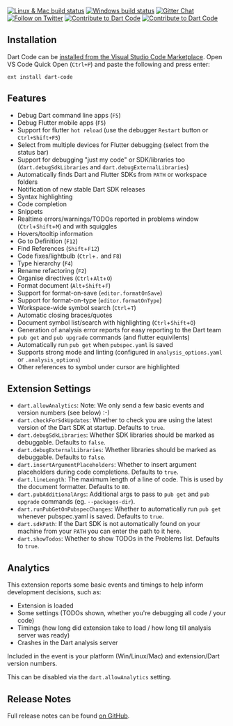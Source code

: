 [![Linux & Mac build status](https://travis-ci.org/Dart-Code/Dart-Code.svg?branch=master)](https://travis-ci.org/Dart-Code/Dart-Code)
[![Windows build status](https://ci.appveyor.com/api/projects/status/github/Dart-Code/Dart-Code?branch=master&svg=true)](https://ci.appveyor.com/project/DanTup/dart-code)
[![Gitter Chat](https://img.shields.io/badge/chat-online-blue.svg)](https://gitter.im/dart-code/Dart-Code)
[![Follow on Twitter](https://img.shields.io/badge/twitter-dartcode-blue.svg)](https://twitter.com/DartCode)
[![Contribute to Dart Code](https://img.shields.io/badge/help-contribute-551A8B.svg)](https://github.com/Dart-Code/Dart-Code/blob/master/CONTRIBUTING.md)
[![Contribute to Dart Code](https://img.shields.io/badge/help-donate-551A8B.svg)](https://www.paypal.me/DanTup)


## Installation

Dart Code can be [installed from the Visual Studio Code Marketplace](https://marketplace.visualstudio.com/items?itemName=DanTup.dart-code). Open VS Code Quick Open (`Ctrl+P`) and paste the following and press enter:

    ext install dart-code


## Features

- Debug Dart command line apps (`F5`)
- Debug Flutter mobile apps (`F5`)
- Support for flutter `hot reload` (use the debugger `Restart` button or `Ctrl+Shift+F5`)
- Select from multiple devices for Flutter debugging (select from the status bar)
- Support for debugging "just my code" or SDK/libraries too (`dart.debugSdkLibraries` and `dart.debugExternalLibraries`)
- Automatically finds Dart and Flutter SDKs from `PATH` or workspace folders
- Notification of new stable Dart SDK releases
- Syntax highlighting
- Code completion
- Snippets
- Realtime errors/warnings/TODOs reported in problems window (`Ctrl`+`Shift`+`M`) and with squiggles
- Hovers/tooltip information
- Go to Definition (`F12`)
- Find References (`Shift`+`F12`)
- Code fixes/lightbulb (`Ctrl`+`.` and `F8`)
- Type hierarchy (`F4`)
- Rename refactoring (`F2`)
- Organise directives (`Ctrl`+`Alt`+`O`)
- Format document (`Alt`+`Shift`+`F`)
- Support for format-on-save (`editor.formatOnSave`)
- Support for format-on-type (`editor.formatOnType`)
- Workspace-wide symbol search (`Ctrl`+`T`)
- Automatic closing braces/quotes
- Document symbol list/search with highlighting (`Ctrl`+`Shift`+`O`)
- Generation of analysis error reports for easy reporting to the Dart team 
- `pub get` and `pub upgrade` commands (and flutter equivilents)
- Automatically run `pub get` when `pubspec.yaml` is saved
- Supports strong mode and linting (configured in `analysis_options.yaml` or `.analysis_options`)
- Other references to symbol under cursor are highlighted


## Extension Settings

- `dart.allowAnalytics`: Note: We only send a few basic events and version numbers (see below) :-)
- `dart.checkForSdkUpdates`: Whether to check you are using the latest version of the Dart SDK at startup. Defaults to `true`.
- `dart.debugSdkLibraries`: Whether SDK libraries should be marked as debuggable. Defaults to `false`.
- `dart.debugExternalLibraries`: Whether libraries should be marked as debuggable. Defaults to `false`.
- `dart.insertArgumentPlaceholders`: Whether to insert argument placeholders during code completions. Defaults to `true`.
- `dart.lineLength`: The maximum length of a line of code. This is used by the document formatter. Defaults to `80`.
- `dart.pubAdditionalArgs`: Additional args to pass to `pub get` and `pub upgrade` commands (eg. `--packages-dir`).
- `dart.runPubGetOnPubspecChanges`: Whether to automatically run `pub get` whenever pubspec.yaml is saved. Defaults to `true`.
- `dart.sdkPath`: If the Dart SDK is not automatically found on your machine from your `PATH` you can enter the path to it here.
- `dart.showTodos`: Whether to show TODOs in the Problems list. Defaults to `true`.


## Analytics

This extension reports some basic events and timings to help inform development decisions, such as:

- Extension is loaded
- Some settings (TODOs shown, whether you're debugging all code / your code)
- Timings (how long did extension take to load / how long till analysis server was ready)
- Crashes in the Dart analysis server

Included in the event is your platform (Win/Linux/Mac) and extension/Dart version numbers.

This can be disabled via the `dart.allowAnalytics` setting.  


## Release Notes

Full release notes can be found [on GitHub](https://github.com/Dart-Code/Dart-Code/releases).
